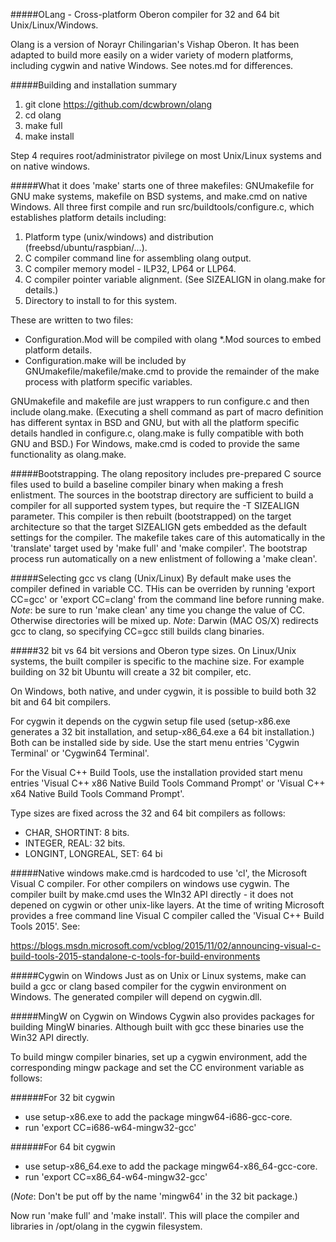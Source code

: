 #####OLang - Cross-platform Oberon compiler for 32 and 64 bit Unix/Linux/Windows.

Olang is a version of Norayr Chilingarian's Vishap Oberon. It has been adapted to build more easily on a wider variety of modern platforms, including cygwin and native Windows. See notes.md for differences.

#####Building and installation summary

1. git clone https://github.com/dcwbrown/olang
2. cd olang
3. make full
4. make install

Step 4 requires root/administrator pivilege on most Unix/Linux systems and on native windows.

#####What it does
'make' starts one of three makefiles: GNUmakefile for GNU make systems, makefile on BSD systems, and make.cmd on native Windows. 
All three first compile and run src/buildtools/configure.c, which establishes platform details including:

1. Platform type (unix/windows) and distribution (freebsd/ubuntu/raspbian/...).
2. C compiler command line for assembling olang output.
3. C compiler memory model - ILP32, LP64 or LLP64.
4. C compiler pointer variable alignment. (See SIZEALIGN in olang.make for details.)
5. Directory to install to for this system.

These are written to two files: 
 - Configuration.Mod will be compiled with olang *.Mod sources to embed platform details.
 - Configuration.make will be included by GNUmakefile/makefile/make.cmd to provide the remainder of the make process with platform specific variables.

GNUmakefile and makefile are just wrappers to run configure.c and then include olang.make. (Executing a shell command as part of macro definition has different syntax in BSD and GNU, but with all the platform specific details handled in configure.c, olang.make is fully compatible with both GNU and BSD.) For Windows, make.cmd is coded to provide the same functionality as olang.make.

#####Bootstrapping.
The olang repository includes pre-prepared C source files used to build a baseline compiler binary when making a fresh enlistment.
The sources in the bootstrap directory are sufficient to build a compiler for all supported system types, but require the -T SIZEALIGN parameter. This compiler is then rebuilt (bootstrapped) on the target architecture so that the target SIZEALIGN gets embedded as the default settings for the compiler. The makefile takes care of this automatically in the 'translate' target used by 'make full' and 'make compiler'. The bootstrap process run automatically on a new enlistment of following a 'make clean'.

#####Selecting gcc vs clang (Unix/Linux)
By default make uses the compiler defined in variable CC. THis can be overriden by running 'export CC=gcc' or 'export CC=clang' from the command line before running make.
*Note*: be sure to run 'make clean' any time you change the value of CC. Otherwise directories will be mixed up.
*Note*: Darwin (MAC OS/X) redirects gcc to clang, so specifying CC=gcc still builds clang binaries.

#####32 bit vs 64 bit versions and Oberon type sizes.
On Linux/Unix systems, the built compiler is specific to the machine size. For example building on 32 bit Ubuntu will create a 32 bit compiler, etc.

On Windows, both native, and under cygwin, it is possible to build both 32 bit and 64 bit compilers. 

For cygwin it depends on the cygwin setup file used (setup-x86.exe generates a 32 bit installation, and setup-x86_64.exe a 64 bit installation.) Both can be installed side by side. Use the start menu entries 'Cygwin Terminal' or 'Cygwin64 Terminal'.

For the Visual C\++ Build Tools, use the installation provided start menu entries 'Visual C\++ x86 Native Build Tools Command Prompt' or 'Visual C\++ x64 Native Build Tools Command Prompt'. 

Type sizes are fixed across the 32 and 64 bit compilers as follows:
 - CHAR, SHORTINT: 8 bits.
 - INTEGER, REAL: 32 bits.
 - LONGINT, LONGREAL, SET: 64 bi

#####Native windows
make.cmd is hardcoded to use 'cl', the Microsoft Visual C compiler. For other compilers on windows use cygwin.
The compiler built by make.cmd uses the WIn32 API directly - it does not depened on cygwin or other unix-like layers.
At the time of writing Microsoft provides a free command line Visual C compiler called the 'Visual C++ Build Tools 2015'. See:

  https://blogs.msdn.microsoft.com/vcblog/2015/11/02/announcing-visual-c-build-tools-2015-standalone-c-tools-for-build-environments

#####Cygwin on Windows
Just as on Unix or Linux systems, make can build a gcc or clang based compiler for the cygwin environment on Windows. The generated compiler will depend on cygwin.dll.

#####MingW on Cygwin on Windows
Cygwin also provides packages for building MingW binaries. Although built with gcc these binaries use the Win32 API directly.

To build mingw compiler binaries, set up a cygwin environment, add the corresponding mingw package and set the CC environment variable as follows:

######For 32 bit cygwin
 - use setup-x86.exe to add the package mingw64-i686-gcc-core.
 - run 'export CC=i686-w64-mingw32-gcc'

######For 64 bit cygwin
 - use setup-x86_64.exe to add the package mingw64-x86_64-gcc-core.
 - run 'export CC=x86_64-w64-mingw32-gcc'

(*Note*: Don't be put off by the name 'mingw64' in the 32 bit package.)

Now run 'make full' and 'make install'. This will place the compiler and libraries in /opt/olang in the cygwin filesystem.



